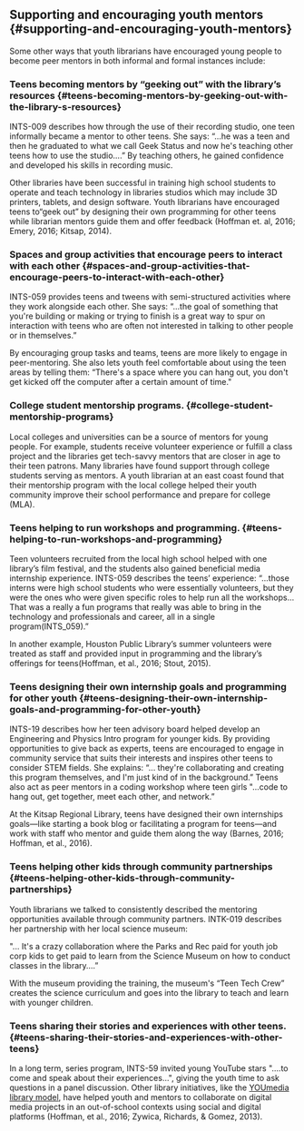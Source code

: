 ## Supporting and encouraging youth mentors {#supporting-and-encouraging-youth-mentors}

Some other ways that youth librarians have encouraged young people to become peer mentors in both informal and formal instances include:

### Teens becoming mentors by “geeking out” with the library’s resources {#teens-becoming-mentors-by-geeking-out-with-the-library-s-resources}

INTS-009 describes how through the use of their recording studio, one teen informally became a mentor to other teens. She says: “...he was a teen and then he graduated to what we call Geek Status and now he&#039;s teaching other teens how to use the studio....” By teaching others, he gained confidence and developed his skills in recording music.

Other libraries have been successful in training high school students to operate and teach technology in libraries studios which may include 3D printers, tablets, and design software. Youth librarians have encouraged teens to“geek out” by designing their own programming for other teens while librarian mentors guide them and offer feedback (Hoffman et. al, 2016; Emery, 2016; Kitsap, 2014).

### Spaces and group activities that encourage peers to interact with each other {#spaces-and-group-activities-that-encourage-peers-to-interact-with-each-other}

INTS-059 provides teens and tweens with semi-structured activities where they work alongside each other. She says: “...the goal of something that you&#039;re building or making or trying to finish is a great way to spur on interaction with teens who are often not interested in talking to other people or in themselves.”

By encouraging group tasks and teams, teens are more likely to engage in peer-mentoring. She also lets youth feel comfortable about using the teen areas by telling them: “There&#039;s a space where you can hang out, you don&#039;t get kicked off the computer after a certain amount of time.&quot;

### College student mentorship programs. {#college-student-mentorship-programs}

Local colleges and universities can be a source of mentors for young people. For example, students receive volunteer experience or fulfill a class project and the libraries get tech-savvy mentors that are closer in age to their teen patrons. Many libraries have found support through college students serving as mentors. A youth librarian at an east coast found that their mentorship program with the local college helped their youth community improve their school performance and prepare for college (MLA).

### Teens helping to run workshops and programming. {#teens-helping-to-run-workshops-and-programming}

Teen volunteers recruited from the local high school helped with one library’s film festival, and the students also gained beneficial media internship experience. INTS-059 describes the teens’ experience: “...those interns were high school students who were essentially volunteers, but they were the ones who were given specific roles to help run all the workshops... That was a really a fun programs that really was able to bring in the technology and professionals and career, all in a single program(INTS_059).”

In another example, Houston Public Library’s summer volunteers were treated as staff and provided input in programming and the library’s offerings for teens(Hoffman, et al., 2016; Stout, 2015).

### Teens designing their own internship goals and programming for other youth {#teens-designing-their-own-internship-goals-and-programming-for-other-youth}

INTS-19 describes how her teen advisory board helped develop an Engineering and Physics Intro program for younger kids. By providing opportunities to give back as experts, teens are encouraged to engage in community service that suits their interests and inspires other teens to consider STEM fields. She explains: “... they&#039;re collaborating and creating this program themselves, and I&#039;m just kind of in the background.” Teens also act as peer mentors in a coding workshop where teen girls &quot;...code to hang out, get together, meet each other, and network.”

At the Kitsap Regional Library, teens have designed their own internships goals—like starting a book blog or facilitating a program for teens—and work with staff who mentor and guide them along the way (Barnes, 2016; Hoffman, et al., 2016).

### Teens helping other kids through community partnerships {#teens-helping-other-kids-through-community-partnerships}

Youth librarians we talked to consistently described the mentoring opportunities available through community partners. INTK-019 describes her partnership with her local science museum:

&quot;... It&#039;s a crazy collaboration where the Parks and Rec paid for youth job corp kids to get paid to learn from the Science Museum on how to conduct classes in the library….”

With the museum providing the training, the museum&#039;s “Teen Tech Crew” creates the science curriculum and goes into the library to teach and learn with younger children.

### Teens sharing their stories and experiences with other teens. {#teens-sharing-their-stories-and-experiences-with-other-teens}

In a long term, series program, INTS-59 invited young YouTube stars &quot;....to come and speak about their experiences...&quot;, giving the youth time to ask questions in a panel discussion. Other library initiatives, like the [YOUmedia library model](https://www.chipublib.org/programs-and-partnerships/youmedia/), have helped youth and mentors to collaborate on digital media projects in an out-of-school contexts using social and digital platforms (Hoffman, et al., 2016; Zywica, Richards, &amp; Gomez, 2013).